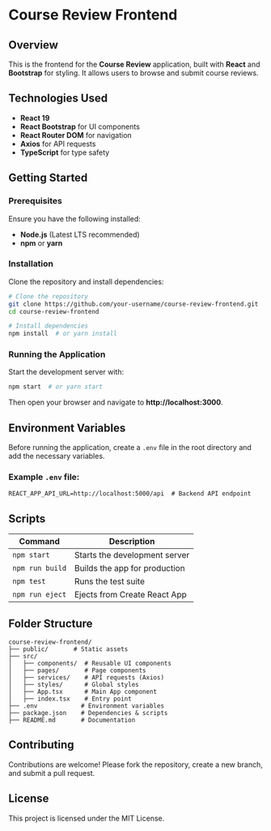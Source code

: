 # Course Review Frontend

## Overview
This is the frontend for the **Course Review** application, built with **React** and **Bootstrap** for styling. It allows users to browse and submit course reviews.

## Technologies Used
- **React 19**
- **React Bootstrap** for UI components
- **React Router DOM** for navigation
- **Axios** for API requests
- **TypeScript** for type safety

## Getting Started

### Prerequisites
Ensure you have the following installed:
- **Node.js** (Latest LTS recommended)
- **npm** or **yarn**

### Installation
Clone the repository and install dependencies:

```sh
# Clone the repository
git clone https://github.com/your-username/course-review-frontend.git
cd course-review-frontend

# Install dependencies
npm install  # or yarn install
```

### Running the Application
Start the development server with:

```sh
npm start  # or yarn start
```

Then open your browser and navigate to **http://localhost:3000**.

## Environment Variables
Before running the application, create a `.env` file in the root directory and add the necessary variables.

### Example `.env` file:
```env
REACT_APP_API_URL=http://localhost:5000/api  # Backend API endpoint
```

## Scripts
| Command           | Description                                    |
|------------------|--------------------------------|
| `npm start`      | Starts the development server |
| `npm run build`  | Builds the app for production |
| `npm test`       | Runs the test suite           |
| `npm run eject`  | Ejects from Create React App  |

## Folder Structure
```
course-review-frontend/
├── public/       # Static assets
├── src/
│   ├── components/  # Reusable UI components
│   ├── pages/       # Page components
│   ├── services/    # API requests (Axios)
│   ├── styles/      # Global styles
│   ├── App.tsx      # Main App component
│   ├── index.tsx    # Entry point
├── .env            # Environment variables
├── package.json    # Dependencies & scripts
├── README.md       # Documentation
```

## Contributing
Contributions are welcome! Please fork the repository, create a new branch, and submit a pull request.

## License
This project is licensed under the MIT License.